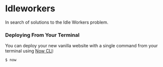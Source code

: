 # Idleworkers

In search of solutions to the Idle Workers problem.

### Deploying From Your Terminal

You can deploy your new vanilla website with a single command from your terminal using [Now CLI](https://zeit.co/download):

```shell
$ now
```
